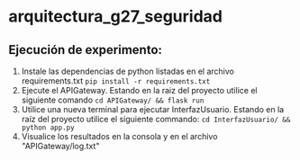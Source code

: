 # arquitectura_g27_seguridad

## Ejecución de experimento:
1) Instale las dependencias de python listadas en el archivo requirements.txt
``` pip install -r requirements.txt ```
2) Ejecute el APIGateway. Estando en la raiz del proyecto utilice el siguiente comando
``` cd APIGateway/ && flask run ```
3) Utilice una nueva terminal para ejecutar InterfazUsuario. Estando en la raíz del proyecto utilice el siguiente commando:
``` cd InterfazUsuario/ && python app.py ```
4) Visualice los resultados en la consola y en el archivo "APIGateway/log.txt"
